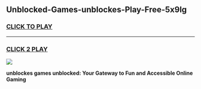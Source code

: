 
## Unblocked-Games-unblockes-Play-Free-5x9lg
<h3>
<a href="https://premium76.site?title=unblockes&ref=20M">CLICK TO PLAY</a></h3>
<hr>

<h3>
<a href="https://premium76.site?title=unblockes&ref=20M">CLICK 2 PLAY</a>
  
</h3>

<a href="https://premium76.site?title=unblockes&ref=19M"><img src="https://clearcache.store/games.png"></a>


**unblockes games unblocked: Your Gateway to Fun and Accessible Online Gaming**
